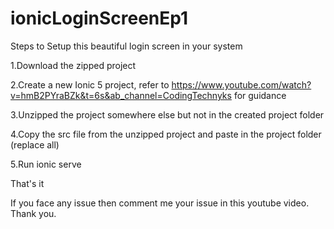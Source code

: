 # ionicLoginScreenEp1
Steps to Setup this beautiful login screen in your system

1.Download the zipped project

2.Create a new Ionic 5 project, refer to https://www.youtube.com/watch?v=hmB2PYraBZk&t=6s&ab_channel=CodingTechnyks for guidance

3.Unzipped the project somewhere else but not in the created project folder

4.Copy the src file from the unzipped project and paste in the project folder (replace all)

5.Run ionic serve

That's it

If you face any issue then comment me your issue in this youtube video.
Thank you.
